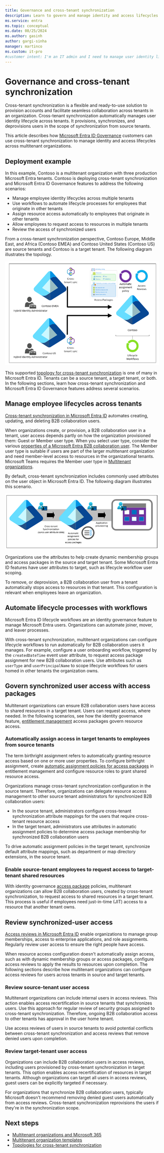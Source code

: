 ```yaml
---
title: Governance and cross-tenant synchronization
description: Learn to govern and manage identity and access lifecycles across multitenant organizations.
ms.service: entra
ms.topic: conceptual
ms.date: 08/25/2024
ms.author: gasinh
author: gargi-sinha
manager: martinco
ms.custom: it-pro
#customer intent: I'm an IT admin and I need to manage user identity lifecycles across multiple tenants. My goal is to provision, synchronize, and deprovision users with automation.
---
```


# Governance and cross-tenant synchronization

Cross-tenant synchronization is a flexible and ready-to-use solution to provision accounts and facilitate seamless collaboration across tenants in an organization. Cross-tenant synchronization automatically manages user identity lifecycle across tenants. It provisions, synchronizes, and deprovisions users in the scope of synchronization from source tenants.

This article describes how [Microsoft Entra ID Governance](~/id-governance/identity-governance-overview.md) customers can use cross-tenant synchronization to manage identity and access lifecycles across multitenant organizations.

## Deployment example

In this example, Contoso is a multitenant organization with three production Microsoft Entra tenants. Contoso is deploying cross-tenant synchronization and Microsoft Entra ID Governance features to address the following scenarios:

* Manage employee identity lifecycles across multiple tenants
* Use workflows to automate lifecycle processes for employees that originate in other tenants
* Assign resource access automatically to employees that originate in other tenants
* Allow employees to request access to resources in multiple tenants
* Review the access of synchronized users

From a cross-tenant synchronization perspective, Contoso Europe, Middle East, and Africa (Contoso EMEA) and Contoso United States (Contoso US) are source tenants and Contoso is a target tenant. The following diagram illustrates the topology.

   ![Diagram of a cross-tenant synchronization topology.](./media/cross-tenant-synchronization-governance/cross-tenant-topology.png)

This supported [topology for cross-tenant synchronization](~/identity/multi-tenant-organizations/cross-tenant-synchronization-topology.md) is one of many in Microsoft Entra ID. Tenants can be a source tenant, a target tenant, or both. In the following sections, learn how cross-tenant synchronization and Microsoft Entra ID Governance features address several scenarios.

## Manage employee lifecycles across tenants

[Cross-tenant synchronization in Microsoft Entra ID](~/identity/multi-tenant-organizations/cross-tenant-synchronization-overview.md) automates creating, updating, and deleting B2B collaboration users.

When organizations create, or provision, a B2B collaboration user in a tenant, user access depends partly on how the organization provisioned them: Guest or Member user type. When you select user type, consider the various [properties of a Microsoft Entra B2B collaboration user](~/external-id/user-properties.md). The Member user type is suitable if users are part of the larger multitenant organization and need member-level access to resources in the organizational tenants. Microsoft Teams requires the Member user type in [Multitenant organizations](/microsoft-365/enterprise/plan-multi-tenant-org-overview?view=o365-worldwide&preserve-view=true).

By default, cross-tenant synchronization includes commonly used attributes on the user object in Microsoft Entra ID. The following diagram illustrates this scenario.

   ![Diagram of synchronization with commonly used attributes.](./media/cross-tenant-synchronization-governance/common-attributes.png)

Organizations use the attributes to help create dynamic membership groups and access packages in the source and target tenant. Some Microsoft Entra ID features have user attributes to target, such as lifecycle workflow user scoping.

To remove, or deprovision, a B2B collaboration user from a tenant automatically stops access to resources in that tenant. This configuration is relevant when employees leave an organization.

## Automate lifecycle processes with workflows

Microsoft Entra ID lifecycle workflows are an identity governance feature to manage Microsoft Entra users. Organizations can automate joiner, mover, and leaver processes.

With cross-tenant synchronization, multitenant organizations can configure lifecycle workflows to run automatically for B2B collaboration users it manages. For example, configure a user onboarding workflow, triggered by the `createdDateTime` event user attribute, to request access package assignment for new B2B collaboration users. Use attributes such as `userType` and `userPrincipalName` to scope lifecycle workflows for users homed in other tenants the organization owns.

## Govern synchronized user access with access packages

Multitenant organizations can ensure B2B collaboration users have access to shared resources in a target tenant. Users can request access, where needed. In the following scenarios, see how the identity governance feature, [entitlement management](~/id-governance/entitlement-management-overview.md) access packages govern resource access.

### Automatically assign access in target tenants to employees from source tenants

The term birthright assignment refers to automatically granting resource access based on one or more user properties. To configure birthright assignment, create [automatic assignment policies for access packages](~/id-governance/entitlement-management-access-package-auto-assignment-policy.md) in entitlement management and configure resource roles to grant shared resource access.

Organizations manage cross-tenant synchronization configuration in the source tenant. Therefore, organizations can delegate resource access management to other source tenant administrators for synchronized B2B collaboration users:

 - In the source tenant, administrators configure cross-tenant synchronization attribute mappings for the users that require cross-tenant resource access
 - In the target tenant, administrators use attributes in automatic assignment policies to determine access package membership for synchronized B2B collaboration users

To drive automatic assignment policies in the target tenant, synchronize default attribute mappings, such as department or map directory extensions, in the source tenant.

### Enable source-tenant employees to request access to target-tenant shared resources

With identity governance [access package](~/id-governance/entitlement-management-access-package-create.md) policies, multitenant organizations can allow B2B collaboration users, created by cross-tenant synchronization, to request access to shared resources in a target tenant. This process is useful if employees need just-in-time (JIT) access to a resource that another tenant owns.

## Review synchronized-user access

[Access reviews in Microsoft Entra ID](~/id-governance/access-reviews-overview.md) enable organizations to manage group memberships, access to enterprise applications, and role assignments. Regularly review user access to ensure the right people have access.

When resource access configuration doesn't automatically assign access, such as with dynamic membership groups or access packages, configure access reviews to apply the results to resources upon completion. The following sections describe how multitenant organizations can configure access reviews for users across tenants in source and target tenants.

### Review source-tenant user access

Multitenant organizations can include internal users in access reviews. This action enables access recertification in source tenants that synchronizes users. Use this approach for regular review of security groups assigned to cross-tenant synchronization. Therefore, ongoing B2B collaboration access to other tenants has approval in the user home tenant.

Use access reviews of users in source tenants to avoid potential conflicts between cross-tenant synchronization and access reviews that remove denied users upon completion.

### Review target-tenant user access

Organizations can include B2B collaboration users in access reviews, including users provisioned by cross-tenant synchronization in target tenants. This option enables access recertification of resources in target tenants. Although organizations can target all users in access reviews, guest users can be explicitly targeted if necessary.

For organizations that synchronize B2B collaboration users, typically Microsoft doesn't recommend removing denied guest users automatically from access reviews. Cross-tenant synchronization reprovisions the users if they're in the synchronization scope.

## Next steps

* [Multitenant organizations and Microsoft 365](multi-tenant-organization-microsoft-365.md)
* [Multitenant organization templates](multi-tenant-organization-templates.md)
* [Topologies for cross-tenant synchronization](cross-tenant-synchronization-topology.md)
